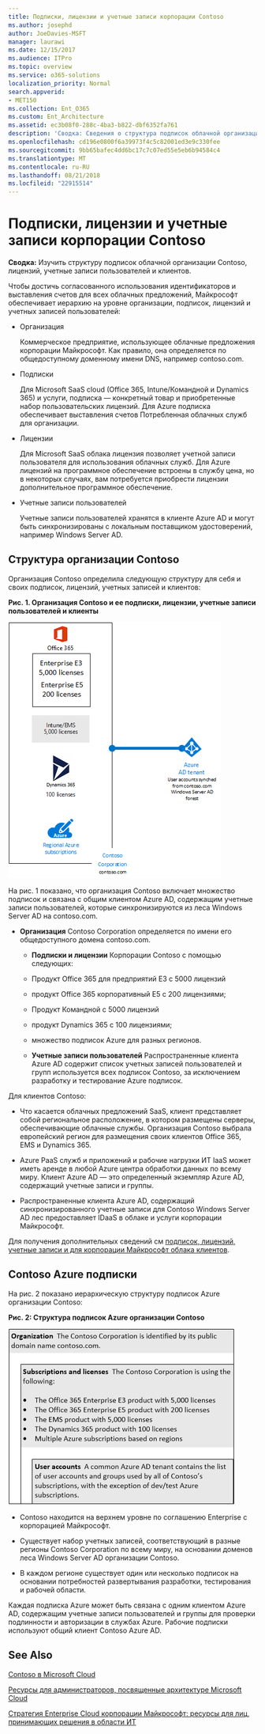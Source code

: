 ```yaml
---
title: Подписки, лицензии и учетные записи корпорации Contoso
ms.author: josephd
author: JoeDavies-MSFT
manager: laurawi
ms.date: 12/15/2017
ms.audience: ITPro
ms.topic: overview
ms.service: o365-solutions
localization_priority: Normal
search.appverid:
- MET150
ms.collection: Ent_O365
ms.custom: Ent_Architecture
ms.assetid: ec3b08f0-288c-4ba3-b822-dbf6352fa761
description: 'Сводка: Сведения о структура подписок облачной организации Contoso, лицензий, учетные записи пользователей и клиентов.'
ms.openlocfilehash: cd196e0800f6a39973f4c5c82001ed3e9c330fee
ms.sourcegitcommit: 9bb65bafec4dd6bc17c7c07ed55e5eb6b94584c4
ms.translationtype: MT
ms.contentlocale: ru-RU
ms.lasthandoff: 08/21/2018
ms.locfileid: "22915514"
---
```

# <a name="subscriptions-licenses-and-user-accounts-for-the-contoso-corporation"></a>Подписки, лицензии и учетные записи корпорации Contoso

 **Сводка:** Изучить структуру подписок облачной организации Contoso, лицензий, учетные записи пользователей и клиентов.
  
Чтобы достичь согласованного использования идентификаторов и выставления счетов для всех облачных предложений, Майкрософт обеспечивает иерархию на уровне организации, подписок, лицензий и учетных записей пользователей:
  
- Организация
    
    Коммерческое предприятие, использующее облачные предложения корпорации Майкрософт. Как правило, она определяется по общедоступному доменному имени DNS, например contoso.com.
    
- Подписки
    
    Для Microsoft SaaS cloud (Office 365, Intune/Командной и Dynamics 365) и услуги, подписка — конкретный товар и приобретенные набор пользовательских лицензий. Для Azure подписка обеспечивает выставления счетов Потребленная облачных служб для организации.
    
- Лицензии
    
    Для Microsoft SaaS облака лицензия позволяет учетной записи пользователя для использования облачных служб. Для Azure лицензий на программное обеспечение встроены в службу цена, но в некоторых случаях, вам потребуется приобрести лицензии дополнительное программное обеспечение.
    
- Учетные записи пользователей
    
    Учетные записи пользователей хранятся в клиенте Azure AD и могут быть синхронизированы с локальным поставщиком удостоверений, например Windows Server AD.
    
## <a name="contosos-structure"></a>Структура организации Contoso

Организация Contoso определила следующую структуру для себя и своих подписок, лицензий, учетных записей и клиентов:
  
**Рис. 1. Организация Contoso и ее подписки, лицензии, учетные записи пользователей и клиенты**

![Организация Contoso и ее подписки, лицензии, учетные записи пользователей и клиенты](media/Contoso-Poster/Subscriptions.png)
  
На рис. 1 показано, что организация Contoso включает множество подписок и связана с общим клиентом Azure AD, содержащим учетные записи пользователей, которые синхронизируются из леса Windows Server AD на contoso.com.
  
- **Организация** Contoso Corporation определяется по имени его общедоступного домена contoso.com.
    
  - **Подписки и лицензии** Корпорации Contoso с помощью следующих:
    
  - Продукт Office 365 для предприятий E3 с 5000 лицензий
    
  - продукт Office 365 корпоративный E5 с 200 лицензиями;
    
  - Продукт Командной с 5000 лицензий
    
  - продукт Dynamics 365 с 100 лицензиями;

    
  - множество подписок Azure для разных регионов.
    
  - **Учетные записи пользователей** Распространенные клиента Azure AD содержит список учетных записей пользователей и групп используется всех подписок Contoso, за исключением разработку и тестирование Azure подписок.
    
Для клиентов Contoso:
  
- Что касается облачных предложений SaaS, клиент представляет собой региональное расположение, в котором размещены серверы, обеспечивающие облачные службы. Организация Contoso выбрала европейский регион для размещения своих клиентов Office 365, EMS и Dynamics 365.
  
    
- Azure PaaS служб и приложений и рабочие нагрузки ИТ IaaS может иметь аренде в любой Azure центра обработки данных по всему миру. Клиент Azure AD — это определенный экземпляр Azure AD, содержащий учетные записи и группы.
    
- Распространенные клиента Azure AD, содержащий синхронизированного учетные записи для Contoso Windows Server AD лес предоставляет IDaaS в облаке и услуги корпорации Майкрософт.
    
Для получения дополнительных сведений см [подписок, лицензий, учетные записи и для корпорации Майкрософт облака клиентов](subscriptions-licenses-accounts-and-tenants-for-microsoft-cloud-offerings.md).
  
## <a name="contosos-azure-subscriptions"></a>Contoso Azure подписки

На рис. 2 показано иерархическую структуру подписок Azure организации Contoso: 



  
**Рис. 2: Структура подписок Azure организации Contoso**

![Структура подписок Azure для Contoso](media/Contoso-Poster/Subscriptions-Nested.png)
  
- Contoso находится на верхнем уровне по соглашению Enterprise с корпорацией Майкрософт.
    
- Существует набор учетных записей, соответствующий в разные регионы Contoso Corporation по всему миру, на основании доменов леса Windows Server AD организации Contoso.
    
- В каждом регионе существует один или несколько подписок на основании потребностей развертывания разработки, тестирования и рабочей области.
    
Каждая подписка Azure может быть связана с одним клиентом Azure AD, содержащим учетные записи пользователей и группы для проверки подлинности и авторизации в службах Azure. Рабочие подписки используют общий клиент Contoso Azure AD.
  
## <a name="see-also"></a>See Also

[Contoso в Microsoft Cloud](contoso-in-the-microsoft-cloud.md)
  
[Ресурсы для администраторов, посвященные архитектуре Microsoft Cloud](microsoft-cloud-it-architecture-resources.md)

[Стратегия Enterprise Cloud корпорации Майкрософт: ресурсы для лиц, принимающих решения в области ИТ](https://sway.com/FJ2xsyWtkJc2taRD)





